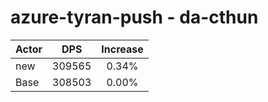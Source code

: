 # azure-tyran-push - da-cthun
| Actor | DPS | Increase |
|---|:---:|:---:|
|new|309565|0.34%|
|Base|308503|0.00%|
